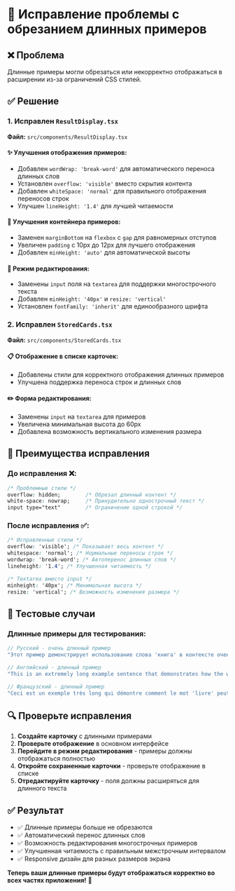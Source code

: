 # 🔧 Исправление проблемы с обрезанием длинных примеров

## ❌ Проблема

Длинные примеры могли обрезаться или некорректно отображаться в расширении из-за ограничений CSS стилей.

## ✅ Решение

### 1. Исправлен `ResultDisplay.tsx`

**Файл:** `src/components/ResultDisplay.tsx`

#### ✨ Улучшения отображения примеров:

- Добавлен `wordWrap: 'break-word'` для автоматического переноса длинных слов
- Установлен `overflow: 'visible'` вместо скрытия контента
- Добавлен `whiteSpace: 'normal'` для правильного отображения переносов строк
- Улучшен `lineHeight: '1.4'` для лучшей читаемости

#### 🎨 Улучшения контейнера примеров:

- Заменен `marginBottom` на `flexbox` с `gap` для равномерных отступов
- Увеличен `padding` с 10px до 12px для лучшего отображения
- Добавлен `minHeight: 'auto'` для автоматической высоты

#### 📝 Режим редактирования:

- Заменены `input` поля на `textarea` для поддержки многострочного текста
- Добавлен `minHeight: '40px'` и `resize: 'vertical'`
- Установлен `fontFamily: 'inherit'` для единообразного шрифта

### 2. Исправлен `StoredCards.tsx`

**Файл:** `src/components/StoredCards.tsx`

#### 📋 Отображение в списке карточек:

- Добавлены стили для корректного отображения длинных примеров
- Улучшена поддержка переноса строк и длинных слов

#### ✏️ Форма редактирования:

- Заменены `input` на `textarea` для примеров
- Увеличена минимальная высота до 60px
- Добавлена возможность вертикального изменения размера

## 🎯 Преимущества исправления

### До исправления ❌:

```css
/* Проблемные стили */
overflow: hidden;        /* Обрезал длинный контент */
white-space: nowrap;     /* Принудительно однострочный текст */
input type="text"        /* Ограничение одной строкой */
```

### После исправления ✅:

```css
/* Исправленные стили */
overflow: 'visible'; /* Показывает весь контент */
whitespace: 'normal'; /* Нормальные переносы строк */
wordwrap: 'break-word'; /* Автоперенос длинных слов */
lineheight: '1.4'; /* Улучшенная читаемость */

/* Textarea вместо input */
minheight: '40px'; /* Минимальная высота */
resize: 'vertical'; /* Возможность изменения размера */
```

## 🧪 Тестовые случаи

### Длинные примеры для тестирования:

```javascript
// Русский - очень длинный пример
"Этот пример демонстрирует использование слова 'книга' в контексте очень длинного предложения, которое может содержать множество деталей и подробностей о том, как это слово применяется в различных ситуациях.";

// Английский - длинный пример
"This is an extremely long example sentence that demonstrates how the word 'book' can be used in various contexts and situations throughout different scenarios in daily life.";

// Французский - длинный пример
"Ceci est un exemple très long qui démontre comment le mot 'livre' peut être utilisé dans différents contextes et situations de la vie quotidienne.";
```

## 🔍 Проверьте исправления

1. **Создайте карточку** с длинными примерами
2. **Проверьте отображение** в основном интерфейсе
3. **Перейдите в режим редактирования** - примеры должны отображаться полностью
4. **Откройте сохраненные карточки** - проверьте отображение в списке
5. **Отредактируйте карточку** - поля должны расширяться для длинного текста

## ✅ Результат

- ✅ Длинные примеры больше не обрезаются
- ✅ Автоматический перенос длинных слов
- ✅ Возможность редактирования многострочных примеров
- ✅ Улучшенная читаемость с правильным межстрочным интервалом
- ✅ Responsive дизайн для разных размеров экрана

**Теперь ваши длинные примеры будут отображаться корректно во всех частях приложения!** 🎉
